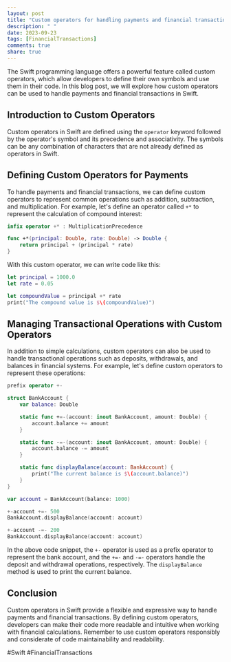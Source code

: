 ```yaml
---
layout: post
title: "Custom operators for handling payments and financial transactions in Swift"
description: " "
date: 2023-09-23
tags: [FinancialTransactions]
comments: true
share: true
---
```


The Swift programming language offers a powerful feature called custom operators, which allow developers to define their own symbols and use them in their code. In this blog post, we will explore how custom operators can be used to handle payments and financial transactions in Swift.

## Introduction to Custom Operators

Custom operators in Swift are defined using the `operator` keyword followed by the operator's symbol and its precedence and associativity. The symbols can be any combination of characters that are not already defined as operators in Swift.

## Defining Custom Operators for Payments

To handle payments and financial transactions, we can define custom operators to represent common operations such as addition, subtraction, and multiplication. For example, let's define an operator called `+*` to represent the calculation of compound interest:

```swift
infix operator +* : MultiplicationPrecedence

func +*(principal: Double, rate: Double) -> Double {
    return principal + (principal * rate)
}
```

With this custom operator, we can write code like this:

```swift
let principal = 1000.0
let rate = 0.05

let compoundValue = principal +* rate
print("The compound value is $\(compoundValue)")
```

## Managing Transactional Operations with Custom Operators

In addition to simple calculations, custom operators can also be used to handle transactional operations such as deposits, withdrawals, and balances in financial systems. For example, let's define custom operators to represent these operations:

```swift
prefix operator +-

struct BankAccount {
    var balance: Double

    static func +=-(account: inout BankAccount, amount: Double) {
        account.balance += amount
    }

    static func -=-(account: inout BankAccount, amount: Double) {
        account.balance -= amount
    }

    static func displayBalance(account: BankAccount) {
        print("The current balance is $\(account.balance)")
    }
}

var account = BankAccount(balance: 1000)

+-account +=- 500
BankAccount.displayBalance(account: account)

+-account -=- 200
BankAccount.displayBalance(account: account)
```

In the above code snippet, the `+-` operator is used as a prefix operator to represent the bank account, and the `+=-` and `-=-` operators handle the deposit and withdrawal operations, respectively. The `displayBalance` method is used to print the current balance.

## Conclusion

Custom operators in Swift provide a flexible and expressive way to handle payments and financial transactions. By defining custom operators, developers can make their code more readable and intuitive when working with financial calculations. Remember to use custom operators responsibly and considerate of code maintainability and readability.

#Swift #FinancialTransactions